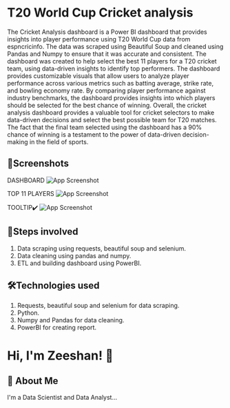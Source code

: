 
# T20 World Cup Cricket analysis

The Cricket Analysis dashboard is a Power BI dashboard that provides insights into player performance using T20 World Cup data from espncricinfo. The data was scraped using Beautiful Soup and cleaned using Pandas and Numpy to ensure that it was accurate and consistent. The dashboard was created to help select the best 11 players for a T20 cricket team, using data-driven insights to identify top performers. The dashboard provides customizable visuals that allow users to analyze player performance across various metrics such as batting average, strike rate, and bowling economy rate. By comparing player performance against industry benchmarks, the dashboard provides insights into which players should be selected for the best chance of winning. Overall, the cricket analysis dashboard provides a valuable tool for cricket selectors to make data-driven decisions and select the best possible team for T20 matches. The fact that the final team selected using the dashboard has a 90% chance of winning is a testament to the power of data-driven decision-making in the field of sports.

## 📸Screenshots

DASHBOARD
![App Screenshot](https://drive.google.com/uc?export=view&id=10ceKktv4QF91EEqjj_Tp8o4CtzKv7mhy)


TOP 11 PLAYERS
![App Screenshot](https://drive.google.com/uc?export=view&id=1nOppgjU0qcWdLBXj3-q_yC9F0eBZutwV)


TOOLTIP✔️
![App Screenshot](https://drive.google.com/uc?export=view&id=1WEfOeRhFGw_K1xaIpbdYiTTuygUzUPST) 
## 👣Steps involved
1) Data scraping using requests, beautiful soup and selenium.
2) Data cleaning using pandas and numpy.
3) ETL and building dashboard using PowerBI.
## 🛠Technologies used
1) Requests, beautiful soup and selenium for data scraping.
2) Python.
3) Numpy and Pandas for data cleaning.
4) PowerBI for creating report.

# Hi, I'm Zeeshan! 👋


## 🚀 About Me
I'm a Data Scientist and Data Analyst...

